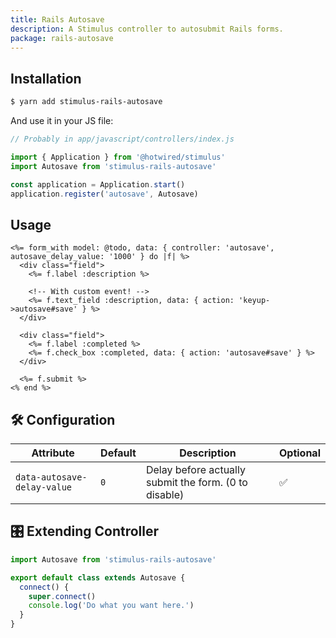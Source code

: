 ```yaml
---
title: Rails Autosave
description: A Stimulus controller to autosubmit Rails forms.
package: rails-autosave
---
```


## Installation

```bash
$ yarn add stimulus-rails-autosave
```

And use it in your JS file:

```js
// Probably in app/javascript/controllers/index.js

import { Application } from '@hotwired/stimulus'
import Autosave from 'stimulus-rails-autosave'

const application = Application.start()
application.register('autosave', Autosave)
```

## Usage

```erb
<%= form_with model: @todo, data: { controller: 'autosave', autosave_delay_value: '1000' } do |f| %>
  <div class="field">
    <%= f.label :description %>

    <!-- With custom event! -->
    <%= f.text_field :description, data: { action: 'keyup->autosave#save' } %>
  </div>

  <div class="field">
    <%= f.label :completed %>
    <%= f.check_box :completed, data: { action: 'autosave#save' } %>
  </div>

  <%= f.submit %>
<% end %>
```

## 🛠 Configuration

| Attribute                   | Default | Description                                           | Optional |
| --------------------------- | ------- | ----------------------------------------------------- | -------- |
| `data-autosave-delay-value` | `0`     | Delay before actually submit the form. (0 to disable) | ✅       |

## 🎛 Extending Controller

<DocsExtendingController>

```js
import Autosave from 'stimulus-rails-autosave'

export default class extends Autosave {
  connect() {
    super.connect()
    console.log('Do what you want here.')
  }
}
```

</DocsExtendingController>
